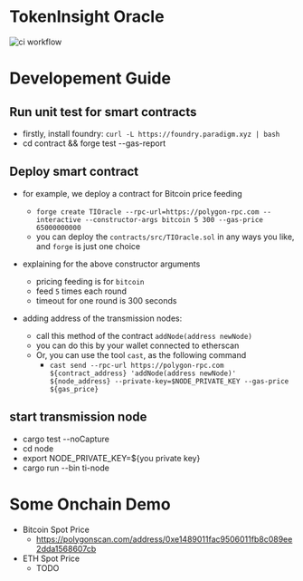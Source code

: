 # TokenInsight Oracle 

![ci workflow](https://github.com/tokeninsight/ti-oracle/actions/workflows/basic.yml/badge.svg)

# Developement Guide
## Run unit test for smart contracts
- firstly, install foundry: `curl -L https://foundry.paradigm.xyz | bash`
- cd contract && forge test --gas-report

## Deploy smart contract

- for example, we deploy a contract for Bitcoin price feeding
  - `forge create TIOracle --rpc-url=https://polygon-rpc.com --interactive --constructor-args bitcoin 5 300 --gas-price 65000000000`
  - you can deploy the `contracts/src/TIOracle.sol` in any ways you like, and `forge` is just one choice
  
- explaining for the above constructor arguments
  - pricing feeding is for `bitcoin`
  - feed `5` times each round
  - timeout for one round is 300 seconds
  
- adding address of the transmission nodes:
  - call this method of the contract `addNode(address newNode)`
  - you can do this by your wallet connected to etherscan
  - Or, you can use the tool `cast`, as the following command
    - `cast send --rpc-url https://polygon-rpc.com ${contract_address} 'addNode(address newNode)' ${node_address} --private-key=$NODE_PRIVATE_KEY --gas-price ${gas_price}`

## start transmission node
- cargo test --noCapture
- cd node
- export NODE_PRIVATE_KEY=${you private key}
- cargo run --bin ti-node

# Some Onchain Demo
- Bitcoin Spot Price
  - https://polygonscan.com/address/0xe1489011fac9506011fb8c089ee2dda1568607cb
- ETH Spot Price
  - TODO
